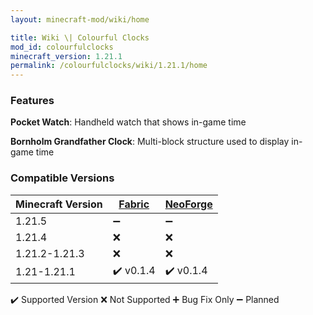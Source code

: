 ```yaml
---
layout: minecraft-mod/wiki/home

title: Wiki \| Colourful Clocks
mod_id: colourfulclocks
minecraft_version: 1.21.1
permalink: /colourfulclocks/wiki/1.21.1/home
---
```


### Features

**Pocket Watch**: Handheld watch that shows in-game time

**Bornholm Grandfather Clock**: Multi-block structure used to display in-game time

### Compatible Versions

| Minecraft Version    | [Fabric](https://fabricmc.net) | [NeoForge](https://neoforged.net) |
| -------------------- | ------------------------------ | --------------------------------- |
| 1.21.5               | :heavy_minus_sign:             | :heavy_minus_sign:                |
| 1.21.4               | :x:                            | :x:                               |
| 1.21.2-1.21.3        | :x:                            | :x:                               |
| 1.21-1.21.1          | :heavy_check_mark: v0.1.4      | :heavy_check_mark: v0.1.4         |

:heavy_check_mark: Supported Version
:x: Not Supported
:heavy_plus_sign: Bug Fix Only
:heavy_minus_sign: Planned